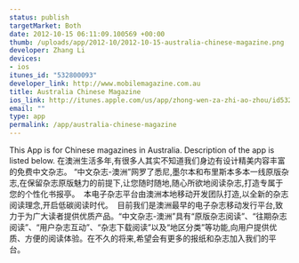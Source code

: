 ```yaml
--- 
status: publish
targetMarket: Both
date: 2012-10-15 06:11:09.100569 +00:00
thumb: /uploads/app/2012-10/2012-10-15-australia-chinese-magazine.png
developer: Zhang Li
devices: 
- ios
itunes_id: "532800093"
developer_link: http://www.mobilemagazine.com.au
title: Australia Chinese Magazine
ios_link: http://itunes.apple.com/us/app/zhong-wen-za-zhi-ao-zhou/id532800093?ls=1%26mt=8
email: ""
type: app
permalink: /app/australia-chinese-magazine
---
```


This App is for Chinese magazines in Australia. Description of the app is listed below.
在澳洲生活多年,有很多人其实不知道我们身边有设计精美内容丰富的免费中文杂志。
“中文杂志-澳洲”网罗了悉尼,墨尔本和布里斯本多本一线原版杂志,在保留杂志原版魅力的前提下,让您随时随地,随心所欲地阅读杂志,打造专属于您的个性化书报亭。  本电子杂志平台由澳洲本地移动开发团队打造,以全新的杂志阅读理念,开启低碳阅读时代。  目前我们是澳洲最早的电子杂志移动发行平台,致力于为广大读者提供优质产品。“中文杂志-澳洲”具有“原版杂志阅读”、“往期杂志阅读”、“用户杂志互动”、“杂志下载阅读”以及“地区分类”等功能,向用户提供优质、方便的阅读体验。在不久的将来,希望会有更多的报纸和杂志加入我们的平台。
